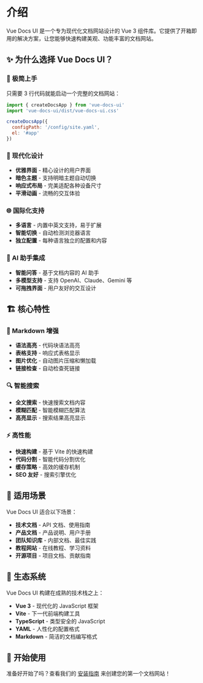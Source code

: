 # 介绍

Vue Docs UI 是一个专为现代化文档网站设计的 Vue 3 组件库。它提供了开箱即用的解决方案，让您能够快速构建美观、功能丰富的文档网站。

## ✨ 为什么选择 Vue Docs UI？

### 🚀 极简上手
只需要 3 行代码就能启动一个完整的文档网站：

```javascript
import { createDocsApp } from 'vue-docs-ui'
import 'vue-docs-ui/dist/vue-docs-ui.css'

createDocsApp({
  configPath: '/config/site.yaml',
  el: '#app'
})
```

### 🎨 现代化设计
- **优雅界面** - 精心设计的用户界面
- **暗色主题** - 支持明暗主题自动切换
- **响应式布局** - 完美适配各种设备尺寸
- **平滑动画** - 流畅的交互体验

### 🌐 国际化支持
- **多语言** - 内置中英文支持，易于扩展
- **智能切换** - 自动检测浏览器语言
- **独立配置** - 每种语言独立的配置和内容

### 🤖 AI 助手集成
- **智能问答** - 基于文档内容的 AI 助手
- **多模型支持** - 支持 OpenAI、Claude、Gemini 等
- **可拖拽界面** - 用户友好的交互设计

## 🏗️ 核心特性

### 📝 Markdown 增强
- **语法高亮** - 代码块语法高亮
- **表格支持** - 响应式表格显示
- **图片优化** - 自动图片压缩和懒加载
- **链接检查** - 自动检查死链接

### 🔍 智能搜索
- **全文搜索** - 快速搜索文档内容
- **模糊匹配** - 智能模糊匹配算法
- **高亮显示** - 搜索结果高亮显示

### ⚡ 高性能
- **快速构建** - 基于 Vite 的快速构建
- **代码分割** - 智能代码分割优化
- **缓存策略** - 高效的缓存机制
- **SEO 友好** - 搜索引擎优化

## 🎯 适用场景

Vue Docs UI 适合以下场景：

- **技术文档** - API 文档、使用指南
- **产品文档** - 产品说明、用户手册
- **团队知识库** - 内部文档、最佳实践
- **教程网站** - 在线教程、学习资料
- **开源项目** - 项目文档、贡献指南

## 🔗 生态系统

Vue Docs UI 构建在成熟的技术栈之上：

- **Vue 3** - 现代化的 JavaScript 框架
- **Vite** - 下一代前端构建工具
- **TypeScript** - 类型安全的 JavaScript
- **YAML** - 人性化的配置格式
- **Markdown** - 简洁的文档编写格式

## 🚀 开始使用

准备好开始了吗？查看我们的 [安装指南](/guide/installation) 来创建您的第一个文档网站！ 